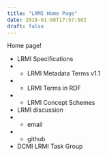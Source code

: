 ```yaml
---
title: "LRMI Home Page"
date: 2018-01-08T17:57:50Z
draft: false
---
```

Home page!

* LRMI Specifications
* * LRMI Metadata Terms v1.1
* * LRMI Terms in RDF
* * LRMI Concept Schemes
* LRMI discussion
* * email
* * github
* DCMI LRMI Task Group